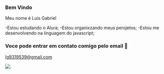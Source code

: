### Bem Vindo

Meu nome é Luis Gabriel

-Estou estudando o Alura;
-Estou organixzando meus perojetos;
-Estou me desenvolvendo na linguagem do javascript;

### Voce pode entrar em contato comigo pelo email 📧

lg9319539@gmail.com

![.](https://media1.tenor.com/m/WF1XMVRhtj0AAAAC/garfield-wave.gif)
